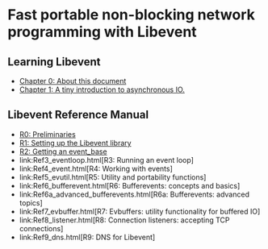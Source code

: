# Fast portable non-blocking network programming with Libevent

## Learning Libevent

- [Chapter 0: About this document](RefA-about.md)
- [Chapter 1: A tiny introduction to asynchronous IO.](RefB-intro.md)

## Libevent Reference Manual

- [R0: Preliminaries](Ref0-meta.md)
- [R1: Setting up the Libevent library](Ref1-libsetup.md)
- [R2: Getting an event_base](Ref2-eventbase.md)
- link:Ref3_eventloop.html[R3: Running an event loop]
- link:Ref4_event.html[R4: Working with events]
- link:Ref5_evutil.html[R5: Utility and portability functions]
- link:Ref6_bufferevent.html[R6: Bufferevents: concepts and basics]
- link:Ref6a_advanced_bufferevents.html[R6a: Bufferevents: advanced topics]
- link:Ref7_evbuffer.html[R7: Evbuffers: utility functionality for buffered IO]
- link:Ref8_listener.html[R8: Connection listeners: accepting TCP connections]
- link:Ref9_dns.html[R9: DNS for Libevent]
